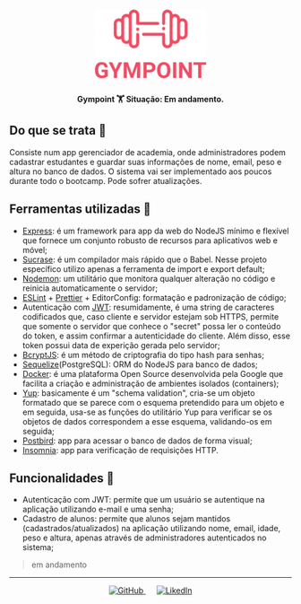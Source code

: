 <h1 align="center">
    <img alt="GymPoint" src=".github/gympoint-logo.png" width="200px" />
</h1>

<h4 align="center">
  Gympoint 🏋
  Situação: Em andamento.
</h4>

## Do que se trata :page_facing_up:
Consiste num app gerenciador de academia, onde administradores podem cadastrar estudantes e guardar suas informações de nome, email, peso e altura no banco de dados. O sistema vai ser implementado aos poucos durante todo o bootcamp. Pode sofrer atualizações.

## Ferramentas utilizadas :hammer:
- [Express](https://expressjs.com/): é um framework para app da web do NodeJS mínimo e flexível que fornece um conjunto robusto de recursos para aplicativos web e móvel;
- [Sucrase](https://github.com/alangpierce/sucrase): é um compilador mais rápido que o Babel. Nesse projeto específico utilizo apenas a ferramenta de import e export default;
- [Nodemon](https://nodemon.io/): um utilitário que monitora qualquer alteração no código e reinicia automaticamente o servidor;
- [ESLint](https://eslint.org/) + [Prettier](https://github.com/prettier/prettier-vscode) + EditorConfig: formatação e padronização de código;
- Autenticação com [JWT](https://github.com/auth0/node-jsonwebtoken): resumidamente, é uma string de caracteres codificados que, caso cliente e servidor estejam sob HTTPS, permite que somente o servidor que conhece o "secret" possa ler o conteúdo do token, e assim confirmar a autenticidade do cliente. Além disso, esse token possui data de experição gerada pelo servidor;
- [BcryptJS](https://www.npmjs.com/package/bcryptjs): é um método de criptografia do tipo hash para senhas;
- [Sequelize](https://sequelize.org/)(PostgreSQL): ORM do NodeJS para banco de dados;
- [Docker](https://www.docker.com/): é uma plataforma Open Source desenvolvida pela Google que facilita a criação e administração de ambientes isolados (containers);
- [Yup](https://github.com/jquense/yup): basicamente é um "schema validation", cria-se um objeto formatado que se parece com o esquema pretendido para um objeto e em seguida, usa-se as funções do utilitário Yup para verificar se os objetos de dados correspondem a esse esquema, validando-os em seguida;
- [Postbird](https://electronjs.org/apps/postbird): app para acessar o banco de dados de forma visual;
- [Insomnia](https://insomnia.rest/): app para verificação de requisições HTTP.

## Funcionalidades :hammer:
- Autenticação com JWT: permite que um usuário se autentique na aplicação utilizando e-mail e uma senha;
- Cadastro de alunos: permite que alunos sejam mantidos (cadastrados/atualizados) na aplicação utilizando nome, email, idade, peso e altura, apenas através de administradores autenticados no sistema;

> em andamento

---

<p align="center">
  <a href="https://www.linkedin.com/in/icaroov/">
    <img alt="GitHub" src="https://img.icons8.com/color/32/000000/linkedin-circled.png" width="50px" />
  </a>
  &nbsp&nbsp&nbsp&nbsp
  <a href="https://github.com/icaroov">
    <img alt="LikedIn" src="https://img.icons8.com/ios-glyphs/48/000000/github.png" width="50px" />
  </a>
</p>
